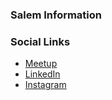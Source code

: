 ### Salem Information

### Social Links
*  [Meetup](https://www.meetup.com/owasp-salem-chapter/)
*  [LinkedIn](https://www.linkedin.com/company/owasp-salem/)
*  [Instagram](https://www.instagram.com/owasp_salem/)

